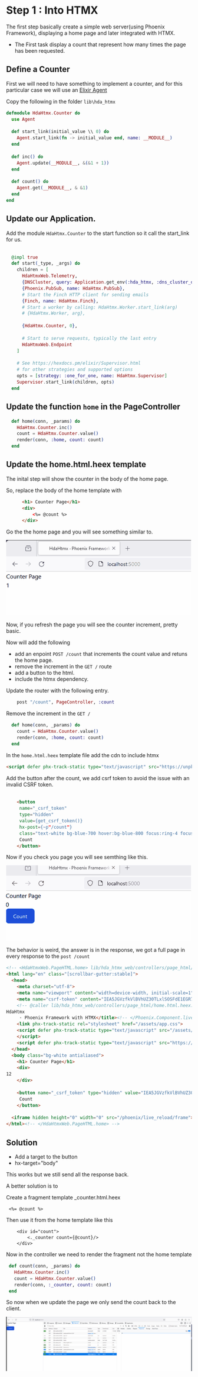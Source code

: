 # Step 1 : Into HTMX

The first step basically create a simple web server(using Phoenix Framework), displaying a home page and later integrated with HTMX.

- The First task display a count that represent how many times the page has been requested.


## Define a Counter

First we will need to have something to implement a counter, and for this particular case we will use an [Elixir Agent](https://hexdocs.pm/elixir/1.12.3/Agent.html)

Copy the following in the folder `lib\hda_htmx`


```elixir
defmodule HdaHtmx.Counter do
  use Agent

  def start_link(initial_value \\ 0) do
    Agent.start_link(fn -> initial_value end, name: __MODULE__)
  end

  def inc() do
    Agent.update(__MODULE__, &(&1 + 1))
  end

  def count() do
    Agent.get(__MODULE__, & &1)
  end
end

```

## Update our Application.

Add the module `HdaHtmx.Counter` to the start function so it call the start_link for us.

```elixir

  @impl true
  def start(_type, _args) do
    children = [
      HdaHtmxWeb.Telemetry,
      {DNSCluster, query: Application.get_env(:hda_htmx, :dns_cluster_query) || :ignore},
      {Phoenix.PubSub, name: HdaHtmx.PubSub},
      # Start the Finch HTTP client for sending emails
      {Finch, name: HdaHtmx.Finch},
      # Start a worker by calling: HdaHtmx.Worker.start_link(arg)
      # {HdaHtmx.Worker, arg},
      
      {HdaHtmx.Counter, 0},

      # Start to serve requests, typically the last entry
      HdaHtmxWeb.Endpoint
    ]

    # See https://hexdocs.pm/elixir/Supervisor.html
    # for other strategies and supported options
    opts = [strategy: :one_for_one, name: HdaHtmx.Supervisor]
    Supervisor.start_link(children, opts)
  end

```

## Update the function `home` in the PageController

```elixir
  def home(conn, _params) do
    HdaHtmx.Counter.inc()
    count = HdaHtmx.Counter.value()
    render(conn, :home, count: count)
  end
```  

## Update the home.html.heex template
The inital step will show the counter in the body of the 
home page. 

So, replace the body of the home template with

```html
      <h1> Counter Page</h1>
      <div> 
          <%= @count %>
      </div>  

```

Go the the home page and you will see something similar to.

![Home Page](./img/step1_counter.gif)

Now, if you refresh the page you will see the counter increment, pretty basic.


Now will add the following

 - add an enpoint `POST /count` that increments the count
  value and retuns the home page.
 - remove the increment in the `GET /` route
 - add a button to the html.
 - include the htmx dependency.


Update the router with the following entry.

```elixir
    post "/count", PageController, :count
```    

Remove the increment in the `GET /`

```elixir
  def home(conn, _params) do
    count = HdaHtmx.Counter.value()
    render(conn, :home, count: count)
  end
```

In the `home.html.heex` template file add the cdn to include htmx

```html
<script defer phx-track-static type="text/javascript" src="https://unpkg.com/htmx.org@1.9.11" integrity="sha384-0gxUXCCR8yv9FM2b+U3FDbsKthCI66oH5IA9fHppQq9DDMHuMauqq1ZHBpJxQ0J0" crossorigin="anonymous"></script>
```

Add the button after the count, we add csrf token to avoid the issue with an invalid CSRF token.

```html

    <button 
     name="_csrf_token"
     type="hidden"
     value={get_csrf_token()}
     hx-post={~p"/count"}
     class="text-white bg-blue-700 hover:bg-blue-800 focus:ring-4 focus:ring-blue-300 font-medium rounded-lg text-sm px-5 py-2.5 me-2 mb-2 dark:bg-blue-600 dark:hover:bg-blue-700 focus:outline-none dark:focus:ring-blue-800">
     Count
    </button>
  ```  

Now if you check you page you will see semthing like this.


![Added Counter](./img/step1_counter2.gif)

The behavior is weird, the answer is in the response, we got a full page in every response to the `post /count`

```html
<!-- <HdaHtmxWeb.PageHTML.home> lib/hda_htmx_web/controllers/page_html/home.html.heex:1 () --><!DOCTYPE html>
<html lang="en" class="[scrollbar-gutter:stable]">
  <head>
    <meta charset="utf-8">
    <meta name="viewport" content="width=device-width, initial-scale=1">
    <meta name="csrf-token" content="IEA5JGVzfkVlBVhUZ30TLxlSOSFdE1EGR7OHUKK6RM0lJODxzkHmdC6s">
    <!-- @caller lib/hda_htmx_web/controllers/page_html/home.html.heex:7 () --><!-- <Phoenix.Component.live_title> lib/phoenix_component.ex:2002 (phoenix_live_view) --><title data-suffix=" · Phoenix Framework with HTMX">
HdaHtmx
     · Phoenix Framework with HTMX</title><!-- </Phoenix.Component.live_title> -->
    <link phx-track-static rel="stylesheet" href="/assets/app.css">
    <script defer phx-track-static type="text/javascript" src="/assets/app.js">
    </script>
    <script defer phx-track-static type="text/javascript" src="https://unpkg.com/htmx.org@1.9.11" integrity="sha384-0gxUXCCR8yv9FM2b+U3FDbsKthCI66oH5IA9fHppQq9DDMHuMauqq1ZHBpJxQ0J0" crossorigin="anonymous"></script>
  </head>
  <body class="bg-white antialiased">
    <h1> Counter Page</h1>
    <div> 
12
    </div>  

    <button name="_csrf_token" type="hidden" value="IEA5JGVzfkVlBVhUZ30TLxlSOSFdE1EGR7OHUKK6RM0lJODxzkHmdC6s" hx-post="/count" class="text-white bg-blue-700 hover:bg-blue-800 focus:ring-4 focus:ring-blue-300 font-medium rounded-lg text-sm px-5 py-2.5 me-2 mb-2 dark:bg-blue-600 dark:hover:bg-blue-700 focus:outline-none dark:focus:ring-blue-800">
     Count
    </button>

  <iframe hidden height="0" width="0" src="/phoenix/live_reload/frame"></iframe></body>
</html><!-- </HdaHtmxWeb.PageHTML.home> -->
```

## Solution

  - Add a target to the button
  - hx-target="body"

  This works but we still send all the response back.

 A better solution is to 

 Create a fragment template _counter.html.heex
```
 <%= @count %>

```

Then use it from the home template like this

```
    <div id="count">
        <._counter count={@count}/>
    </div>    
 ```

 Now in the controller we need to render the fragment not the home template 


 ```Elixir  
  def count(conn, _params) do
    HdaHtmx.Counter.inc()
    count = HdaHtmx.Counter.value()
    render(conn, :_counter, count: count)
  end
  ```

  So now when we update the page we only send the count back to the client.

![Fixed](./img/step1_counter3.gif)




